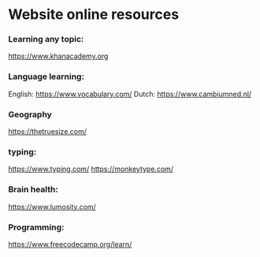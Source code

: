 # Website online resources

### Learning any topic:
  https://www.khanacademy.org
  
### Language learning:
  English:
    https://www.vocabulary.com/
  Dutch:
    https://www.cambiumned.nl/

### Geography
  https://thetruesize.com/
  
### typing:
  https://www.typing.com/
  https://monkeytype.com/

### Brain health:
  https://www.lumosity.com/

### Programming:
  https://www.freecodecamp.org/learn/
  
